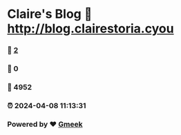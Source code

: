 # Claire's Blog :link: http://blog.clairestoria.cyou 
### :page_facing_up: [2](http://blog.clairestoria.cyou/tag.html) 
### :speech_balloon: 0 
### :hibiscus: 4952 
### :alarm_clock: 2024-04-08 11:13:31 
### Powered by :heart: [Gmeek](https://github.com/Meekdai/Gmeek)
